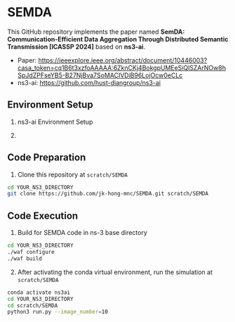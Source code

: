 # SEMDA

This GitHub repository implements the paper named **SemDA: Communication-Efficient Data Aggregation Through Distributed Semantic Transmission [ICASSP 2024]** based on **ns3-ai**.


* Paper: https://ieeexplore.ieee.org/abstract/document/10446003?casa_token=cq1B6t3xzfoAAAAA:6ZknCKj4BokgpUMEeSiQlSZArNOw8hSpJdZPFseYB5-B27NjBva7SoMACIVDiB96LojOcw0eCLc
* ns3-ai: https://github.com/hust-diangroup/ns3-ai

## Environment Setup
1. ns3-ai Environment Setup


2. 


## Code Preparation
1. Clone this repository at `scratch/SEMDA`
```bash
cd YOUR_NS3_DIRECTORY
git clone https://github.com/jk-hong-mnc/SEMDA.git scratch/SEMDA
```

## Code Execution
1. Build for SEMDA code in ns-3 base directory
```bash
cd YOUR_NS3_DIRECTORY
./waf configure
./waf build
```

2. After activating the conda virtual environment, run the simulation at `scratch/SEMDA`
```bash
conda activate ns3ai
cd YOUR_NS3_DIRECTORY
cd scratch/SEMDA
python3 run.py --image_number=10
```
